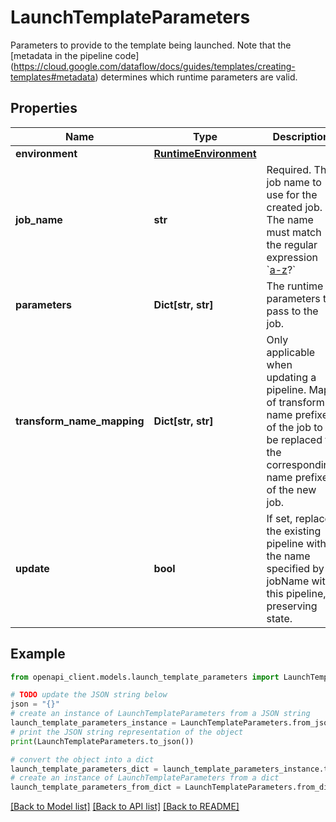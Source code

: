 # LaunchTemplateParameters

Parameters to provide to the template being launched. Note that the [metadata in the pipeline code] (https://cloud.google.com/dataflow/docs/guides/templates/creating-templates#metadata) determines which runtime parameters are valid.

## Properties

Name | Type | Description | Notes
------------ | ------------- | ------------- | -------------
**environment** | [**RuntimeEnvironment**](RuntimeEnvironment.md) |  | [optional] 
**job_name** | **str** | Required. The job name to use for the created job. The name must match the regular expression &#x60;[a-z]([-a-z0-9]{0,1022}[a-z0-9])?&#x60; | [optional] 
**parameters** | **Dict[str, str]** | The runtime parameters to pass to the job. | [optional] 
**transform_name_mapping** | **Dict[str, str]** | Only applicable when updating a pipeline. Map of transform name prefixes of the job to be replaced to the corresponding name prefixes of the new job. | [optional] 
**update** | **bool** | If set, replace the existing pipeline with the name specified by jobName with this pipeline, preserving state. | [optional] 

## Example

```python
from openapi_client.models.launch_template_parameters import LaunchTemplateParameters

# TODO update the JSON string below
json = "{}"
# create an instance of LaunchTemplateParameters from a JSON string
launch_template_parameters_instance = LaunchTemplateParameters.from_json(json)
# print the JSON string representation of the object
print(LaunchTemplateParameters.to_json())

# convert the object into a dict
launch_template_parameters_dict = launch_template_parameters_instance.to_dict()
# create an instance of LaunchTemplateParameters from a dict
launch_template_parameters_from_dict = LaunchTemplateParameters.from_dict(launch_template_parameters_dict)
```
[[Back to Model list]](../README.md#documentation-for-models) [[Back to API list]](../README.md#documentation-for-api-endpoints) [[Back to README]](../README.md)


